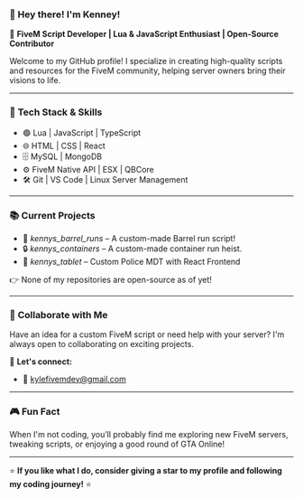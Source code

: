 ### 👋 Hey there! I'm Kenney!

🚀 **FiveM Script Developer | Lua & JavaScript Enthusiast | Open-Source Contributor**

Welcome to my GitHub profile! I specialize in creating high-quality scripts and resources for the FiveM community, helping server owners bring their visions to life.

---

### 🔧 **Tech Stack & Skills**
- 🟢 Lua | JavaScript | TypeScript
- 🌐 HTML | CSS | React
- 🗄️ MySQL | MongoDB
- ⚙️ FiveM Native API | ESX | QBCore
- 🛠️ Git | VS Code | Linux Server Management

---

### 📚 **Current Projects**
- 🌟 *kennys_barrel_runs* – A custom-made Barrel run script!
- 🔒 *kennys_containers* – A custom-made container run heist.
- 🚓 *kennys_tablet* – Custom Police MDT with React Frontend

👉 None of my repositories are open-source as of yet!

---

### 🤝 **Collaborate with Me**
Have an idea for a custom FiveM script or need help with your server? I'm always open to collaborating on exciting projects.

💬 **Let's connect:**
- 📧 kylefivemdev@gmail.com

---

### 🎮 **Fun Fact**
When I'm not coding, you’ll probably find me exploring new FiveM servers, tweaking scripts, or enjoying a good round of GTA Online!

---

⭐ **If you like what I do, consider giving a star to my profile and following my coding journey!** ⭐
